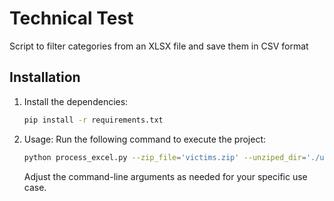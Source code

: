 # Technical Test
Script to filter categories from an XLSX file and save them in CSV format


## Installation

1. Install the dependencies:
    ```bash
    pip install -r requirements.txt
    ```
2. Usage:
    Run the following command to execute the project:
    ```bash
    python process_excel.py --zip_file='victims.zip' --unziped_dir='./unziped' --xlsx='Victims_Age_by_Offense_Category_2022.xlsx' --category='Crimes Against Property' --output_file='output'
    ```
    Adjust the command-line arguments as needed for your specific use case.


